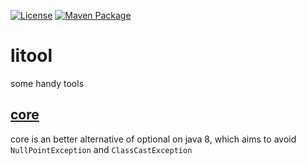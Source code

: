 [![License](https://img.shields.io/badge/License-Apache%202.0-blue.svg?style=flat-square)](https://opensource.org/licenses/Apache-2.0) [![Maven Package](https://github.com/leaderli/litool/actions/workflows/maven-publish.yml/badge.svg)](https://github.com/leaderli/litool/actions/workflows/maven-publish.yml)

# litool

some handy tools

## [core](doc/core.md)

core is an better alternative of optional on java 8, which aims to avoid
`NullPointException` and `ClassCastException`

